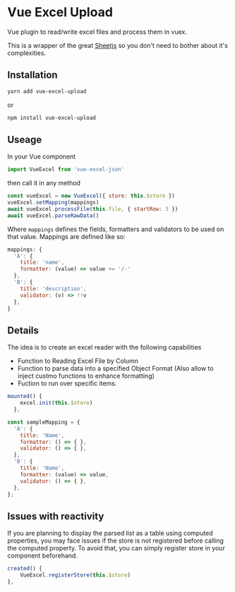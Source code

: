 # Vue Excel Upload

Vue plugin to read/write excel files and process them in vuex.

This is a wrapper of the great [Sheetjs](https://github.com/SheetJS/sheetjs) so you don't need to bother about it's complexities.

## Installation

```bash
yarn add vue-excel-upload
```

or

```bash
npm install vue-excel-upload
```

## Useage

In your Vue component

```js
import VueExcel from 'vue-excel-json'
```

then call it in any method

```js
const vueExcel = new VueExcel({ store: this.$store })
vueExcel.setMapping(mappings)
await vueExcel.processFile(this.file, { startRow: 3 })
await vueExcel.parseRawData()
```

Where `mappings` defines the fields, formatters and validators to be used on that value. Mappings are defined like so:

```js
mappings: {
  'A': {
    title: 'name',
    formatter: (value) => value += '/-'
  },
  'B': {
    title: 'description',
    validator: (v) => !!v
  },
}
```

## Details

The idea is to create an excel reader with the following capabilities

- Function to Reading Excel File by Column
- Function to parse data into a specified Object Format (Also allow to inject custmo functions to enhance formatting)
- Fuction to run over specific items.

```js
mounted() {
    excel.init(this.$store)
  },
```

```js
const sampleMapping = {
  'A': {
    title: 'Name',
    formatter: () => { },
    validator: () => { },
  },
  'B': {
    title: 'Name',
    formatter: (value) => value,
    validator: () => { },
  },
};
```

## Issues with reactivity

If you are planning to display the parsed list as a table using computed properties, you may face issues if the store is not registered before calling the computed property. To avoid that, you can simply register store in your component beforehand.

```js
created() {
    VueExcel.registerStore(this.$store)
},
```
